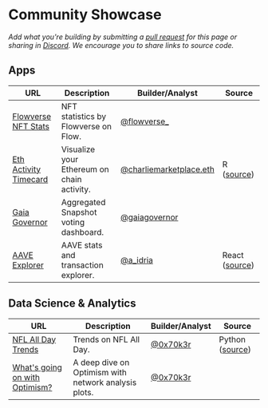 # Community Showcase

_Add what you're building by submitting a_ [_pull request_](https://github.com/FlipsideCrypto/gitbook/) _for this page or sharing in_ [_Discord_](https://discord.gg/ZmU3jQuu6W)_. We encourage you to share links to source code._

## Apps

| URL                                                                        | Description                                | Builder/Analyst                                                 | Source                                                        |
| -------------------------------------------------------------------------- | ------------------------------------------ | --------------------------------------------------------------- | ------------------------------------------------------------- |
| [Flowverse NFT Stats](https://nft.flowverse.co/stats)                      | NFT statistics by Flowverse on Flow.       | [@flowverse\_](https://twitter.com/flowverse\_)                 |                                                               |
| [Eth Activity Timecard](https://science.flipsidecrypto.xyz/eth-timecard/)  | Visualize your Ethereum on chain activity. | [@charliemarketplace.eth](https://twitter.com/charliemktplace)  | R ([source](https://github.com/FlipsideCrypto/eth\_activity)) |
| [Gaia Governor](https://app.gaiagovernor.com/)                             | Aggregated Snapshot voting dashboard.      | [@gaiagovernor](https://twitter.com/gaiagovernor)               |                                                               |
| [AAVE Explorer](https://aave-explorer.vercel.app/)                         | AAVE stats and transaction explorer.       | [@a\_idria](https://twitter.com/a\_idria)                       | React ([source](https://github.com/akbaridria/aave-explorer)) |

## Data Science & Analytics

| URL                                                                                                                                         | Description                                          | Builder/Analyst                         | Source                                                    |
| ------------------------------------------------------------------------------------------------------------------------------------------- | ---------------------------------------------------- | --------------------------------------- | --------------------------------------------------------- |
| [NFL All Day Trends](https://jokersden-nflallday-app-j9b8l8.streamlitapp.com/)                                                              | Trends on NFL All Day.                               | [@0x70k3r](https://twitter.com/0x70k3r) | Python ([source](https://github.com/jokersden/nflallday)) |
| [What's going on with Optimism?](https://mirror.xyz/0x6BA168A7cA20eC008F4332d196A2121e198663EA/lNK22UUkF1Dxz9FQKccbrDP9f0Fm73k7rnq2qLALEW0) | A deep dive on Optimism with network analysis plots. | [@0x70k3r](https://twitter.com/0x70k3r) |                                                           |

